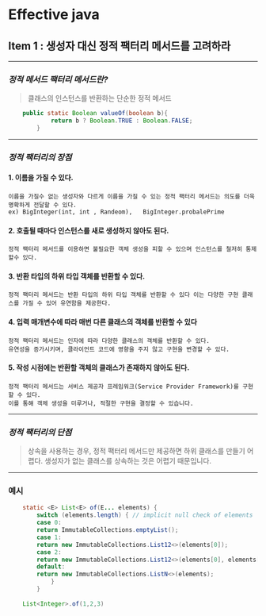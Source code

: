 # Effective java
## Item 1 : 생성자 대신 정적 팩터리 메서드를 고려하라

***
### ___정적 메서드 팩터리 메서드란?___  

> 클래스의 인스턴스를 반환하는 단순한 정적 메서드  

```java
    public static Boolean valueOf(boolean b){
            return b ? Boolean.TRUE : Boolean.FALSE;
        }
```
***
### ___정적 팩터리의 장점___
#### 1. 이름을 가질 수 있다.  
    이름을 가질수 없는 생성자와 다르게 이름을 가질 수 있는 정적 팩터리 메서드는 의도를 더욱 명확하게 전달할 수 있다. 
    ex) BigInteger(int, int , Randeom),   BigInteger.probalePrime  

#### 2. 호출될 때마다 인스턴스를 새로 생성하지 않아도 된다.  
    정적 팩터리 메서드를 이용하면 불필요한 객체 생성을 피할 수 있으며 인스턴스를 철저히 통제 할수 있다.

#### 3. 반환 타입의 하위 타입 객체를 반환할 수 있다.
    정적 팩터리 메서드는 반환 타입의 하위 타입 객체를 반환할 수 있다 이는 다양한 구현 클래스를 가질 수 있어 유연함을 제공한다.
 
#### 4. 입력 매개변수에 따라 매번 다른 클래스의 객체를 반환할 수 있다
    정적 팩터리 메서드는 인자에 따라 다양한 클래스의 객체를 반환할 수 있다.  
    유연성을 증가시키며, 클라이언트 코드에 영향을 주지 않고 구현을 변경할 수 있다.  

#### 5. 작성 시점에는 반환할 객체의 클래스가 존재하지 않아도 된다.
    정적 팩터리 메서드는 서비스 제공자 프레임워크(Service Provider Framework)를 구현할 수 있다.  
    이를 통해 객체 생성을 미루거나, 적절한 구현을 결정할 수 있습니다.
***
### ___정적 팩터리의 단점___
>상속을 사용하는 경우, 정적 팩터리 메서드만 제공하면 하위 클래스를 만들기 어렵다.
생성자가 없는 클래스를 상속하는 것은 어렵기 때문입니다.
***
### 예시
```java
    static <E> List<E> of(E... elements) {
        switch (elements.length) { // implicit null check of elements
        case 0:
        return ImmutableCollections.emptyList();
        case 1:
        return new ImmutableCollections.List12<>(elements[0]);
        case 2:
        return new ImmutableCollections.List12<>(elements[0], elements[1]);
        default:
        return new ImmutableCollections.ListN<>(elements);
            }
        }
    
    List<Integer>.of(1,2,3)
```




    